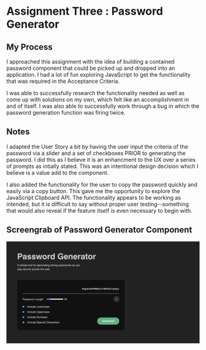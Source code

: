 # Assignment Three : Password Generator

## My Process

I approached this assignment with the idea of building a contained password component that could be picked up and dropped into an application. I had a lot of fun exploring JavaScript to get the functionality that was required in the Acceptance Criteria. 

I was able to successfully research the functionality needed as well as come up with solutions on my own, which felt like an accomplishment in and of itself. I was also able to successfully work through a bug in which the password generation function was firing twice.

## Notes

I adapted the User Story a bit by having the user input the criteria of the password via a slider and a set of checkboxes PRIOR to generating the password. I did this as I believe it is an enhancment to the UX over a series of prompts as intially stated. This was an intentional design decision which I believe is a value add to the component.

I also added the functionality for the user to copy the password quickly and easily via a copy button. This gave me the opportunity to explore the JavaScript Clipboard API. The functionality appears to be working as intended, but it is difficult to say without proper user testing--something that would also reveal if the feature itself is even necessary to begin with.

## Screengrab of Password Generator Component

![Image of Password Generator Component.](img/password-gen-screengrab.png)